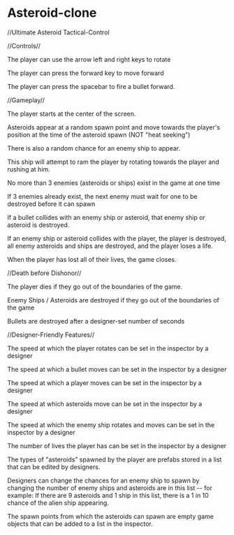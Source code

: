 # Asteroid-clone
//Ultimate Asteroid Tactical-Control 


//Controls//


The player can use the arrow left and right keys to rotate

The player can press the forward key to move forward

The player can press the spacebar to fire a bullet forward.

//Gameplay//

The player starts at the center of the screen.

Asteroids appear at a random spawn point and move towards the player's position at the time of the asteroid spawn (NOT "heat seeking")

There is also a random chance for an enemy ship to appear. 

This ship will attempt to ram the player by rotating towards the player and rushing at him.

No more than 3 enemies (asteroids or ships) exist in the game at one time

If 3 enemies already exist, the next enemy must wait for one to be destroyed before it can spawn

If a bullet collides with an enemy ship or asteroid, that enemy ship or asteroid is destroyed.

If an enemy ship or asteroid collides with the player, the player is destroyed, all enemy asteroids and ships are destroyed, and the 
player loses a life.

When the player has lost all of their lives, the game closes.

//Death before Dishonor//

The player dies if they go out of the boundaries of the game. 

Enemy Ships / Asteroids are destroyed if they go out of the boundaries of the game

Bullets are destroyed after a designer-set number of seconds

//Designer-Friendly Features//

The speed at which the player rotates can be set in the inspector by a designer

The speed at which a bullet moves can be set in the inspector by a designer

The speed at which a player moves can be set in the inspector by a designer

The speed at which asteroids move can be set in the inspector by a designer

The speed at which the enemy ship rotates and moves can be set in the inspector by a designer

The number of lives the player has can be set in the inspector by a designer

The types of "asteroids" spawned by the player are prefabs stored in a list that can be edited by designers. 

Designers can change the chances for an enemy ship to spawn by changing the number of enemy ships and asteroids are in this list -- for example: If there are 9 asteroids and 1 ship in this list, there is a 1 in 10 chance of the alien ship appearing.

The spawn points from which the asteroids can spawn are empty game objects that can be added to a list in the inspector.
